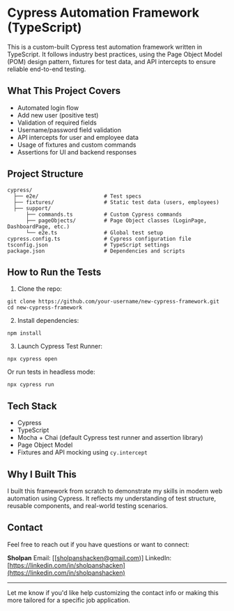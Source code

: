 
# Cypress Automation Framework (TypeScript)

This is a custom-built Cypress test automation framework written in TypeScript. It follows industry best practices, using the Page Object Model (POM) design pattern, fixtures for test data, and API intercepts to ensure reliable end-to-end testing.

## What This Project Covers

* Automated login flow
* Add new user (positive test)
* Validation of required fields
* Username/password field validation
* API intercepts for user and employee data
* Usage of fixtures and custom commands
* Assertions for UI and backend responses

## Project Structure

```
cypress/
  ├── e2e/                     # Test specs
  ├── fixtures/                # Static test data (users, employees)
  ├── support/
      ├── commands.ts          # Custom Cypress commands
      ├── pageObjects/         # Page Object classes (LoginPage, DashboardPage, etc.)
      └── e2e.ts               # Global test setup
cypress.config.ts              # Cypress configuration file
tsconfig.json                  # TypeScript settings
package.json                   # Dependencies and scripts
```

## How to Run the Tests

1. Clone the repo:

```
git clone https://github.com/your-username/new-cypress-framework.git
cd new-cypress-framework
```

2. Install dependencies:

```
npm install
```

3. Launch Cypress Test Runner:

```
npx cypress open
```

Or run tests in headless mode:

```
npx cypress run
```

## Tech Stack

* Cypress
* TypeScript
* Mocha + Chai (default Cypress test runner and assertion library)
* Page Object Model
* Fixtures and API mocking using `cy.intercept`

## Why I Built This

I built this framework from scratch to demonstrate my skills in modern web automation using Cypress. It reflects my understanding of test structure, reusable components, and real-world testing scenarios.

## Contact

Feel free to reach out if you have questions or want to connect:

**Sholpan**
Email: \[[sholpanshacken@gmail.com)]
LinkedIn: [https://linkedin.com/in/sholpanshacken](https://linkedin.com/in/sholpanshacken)

---

Let me know if you'd like help customizing the contact info or making this more tailored for a specific job application.
